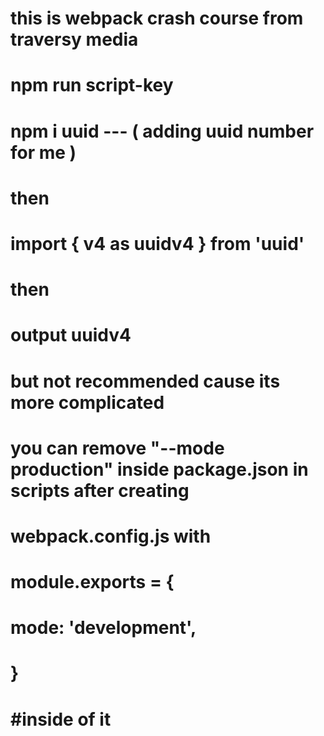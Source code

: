 # this is webpack crash course from traversy media

# npm run script-key


# npm i uuid --- ( adding uuid number for me )
# then
# import { v4 as uuidv4 } from 'uuid'
# then
# output uuidv4
# but not recommended cause its more complicated

# you can remove "--mode production" inside package.json in scripts after creating
# webpack.config.js with 
# module.exports = {
#    mode: 'development',
# }
# #inside of it
